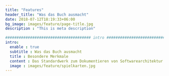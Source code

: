 ```yaml
---
title: "Features"
header_title: "Was das Buch ausmacht"
date: 2018-07-12T18:19:33+06:00
bg_image: images/feature/page-title.jpg
description : "This is meta description"

###################################### intro ####################################
intro:
  enable : true
  subtitle : Was das Buch ausmacht
  title : Besondere Merkmale
  content : Das Standardwerk zum Dokumentieren von Softwarearchitektur erlebt seine dritte Auflage. Was steckt hinter dem Erfolg? Hier findet Ihr einige Merkmale des Buches versammelt. 
  image : images/feature/spielkarten.jpg
---
```

